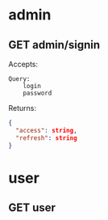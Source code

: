 # admin
## GET admin/signin
Accepts:

    Query: 
        login
        password

Returns:

```json
{
  "access": string,
  "refresh": string
}
```
# user
## GET user